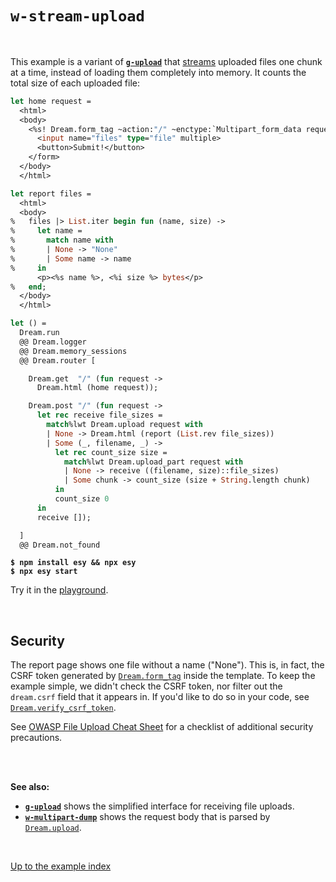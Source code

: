 # `w-stream-upload`

<br>

This example is a variant of [**`g-upload`**](../g-upload#files) that
[streams](https://aantron.github.io/dream/#streaming-uploads) uploaded files
one chunk at a time, instead of loading them completely into memory. It counts
the total size of each uploaded file:

```ocaml
let home request =
  <html>
  <body>
    <%s! Dream.form_tag ~action:"/" ~enctype:`Multipart_form_data request %>
      <input name="files" type="file" multiple>
      <button>Submit!</button>
    </form>
  </body>
  </html>

let report files =
  <html>
  <body>
%   files |> List.iter begin fun (name, size) ->
%     let name =
%       match name with
%       | None -> "None"
%       | Some name -> name
%     in
      <p><%s name %>, <%i size %> bytes</p>
%   end;
  </body>
  </html>

let () =
  Dream.run
  @@ Dream.logger
  @@ Dream.memory_sessions
  @@ Dream.router [

    Dream.get  "/" (fun request ->
      Dream.html (home request));

    Dream.post "/" (fun request ->
      let rec receive file_sizes =
        match%lwt Dream.upload request with
        | None -> Dream.html (report (List.rev file_sizes))
        | Some (_, filename, _) ->
          let rec count_size size =
            match%lwt Dream.upload_part request with
            | None -> receive ((filename, size)::file_sizes)
            | Some chunk -> count_size (size + String.length chunk)
          in
          count_size 0
      in
      receive []);

  ]
  @@ Dream.not_found
```

<pre><code><b>$ npm install esy && npx esy</b>
<b>$ npx esy start</b></code></pre>

Try it in the [playground](http://dream.as/w-upload-stream).

<br>

## Security

The report page shows one file without a name ("None"). This is, in fact, the
CSRF token generated by
[`Dream.form_tag`](https://aantron.github.io/dream/#val-form_tag) inside the
template. To keep the example simple, we didn't check the CSRF token, nor filter
out the `dream.csrf` field that it appears in. If you'd like to do so in your
code, see
[`Dream.verify_csrf_token`](https://aantron.github.io/dream/#val-verify_csrf_token).

See [OWASP File Upload Cheat
Sheet](https://cheatsheetseries.owasp.org/cheatsheets/File_Upload_Cheat_Sheet.html)
for a checklist of additional security precautions.

<br>
<br>

**See also:**

- [**`g-upload`**](../g-upload#files) shows the simplified interface for
  receiving file uploads.
- [**`w-multipart-dump`**](../w-multipart-dump#files) shows the request body
  that is parsed by
  [`Dream.upload`](https://aantron.github.io/dream/#val-upload).

<br>

[Up to the example index](../#examples)
